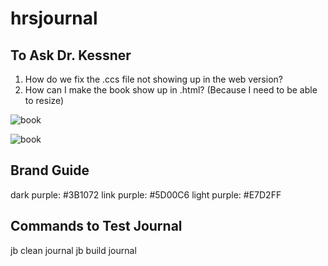 # hrsjournal

## To Ask Dr. Kessner

1. How do we fix the .ccs file not showing up in the web version?
2. How can I make the book show up in .html? (Because I need to be able to resize)

![book](./images/book1.png)

<div>
<img src="./images/book1.png" alt="book"/>
</div>

## Brand Guide

dark purple: #3B1072
link purple: #5D00C6
light purple: #E7D2FF

## Commands to Test Journal

jb clean journal
jb build journal
